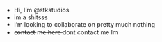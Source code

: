 - Hi, I’m @stkstudios
- im a shitsss
- I’m looking to collaborate on pretty much nothing
- c̶o̶n̶t̶a̶c̶t̶ m̶e̶ h̶e̶r̶e̶  dont contact me lm
